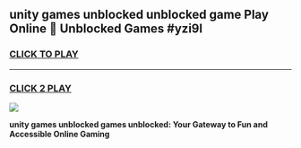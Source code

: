 
## unity games unblocked unblocked game Play Online 👋 Unblocked Games #yzi9l
<h3>
<a href="https://premium.freeplayer.one?title=unity_games_unblocked&ref=21F">CLICK TO PLAY</a></h3>
<hr>

<h3>
<a href="https://premium.freeplayer.one?title=unity_games_unblocked&ref=21F">CLICK 2 PLAY</a>
  
</h3>

<a href="https://premium.freeplayer.one?title=unity_games_unblocked&ref=21F/"><img src="https://clearcache.store/games.png"></a>


**unity games unblocked games unblocked: Your Gateway to Fun and Accessible Online Gaming**
